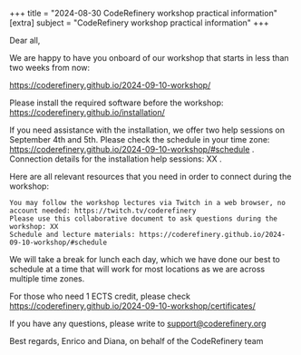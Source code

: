 +++
title = "2024-08-30 CodeRefinery workshop practical information"
[extra]
subject = "CodeRefinery workshop practical information"
+++

Dear all,

We are happy to have you onboard of our workshop that starts in less than two weeks from now: 

https://coderefinery.github.io/2024-09-10-workshop/ 

Please install the required software before the workshop: https://coderefinery.github.io/installation/ 

If you need assistance with the installation, we offer two help sessions on September 4th and 5th. Please check the schedule in your time zone: https://coderefinery.github.io/2024-09-10-workshop/#schedule .
Connection details for the installation help sessions: XX .


Here are all relevant resources that you need in order to connect during the workshop:

    You may follow the workshop lectures via Twitch in a web browser, no account needed: https://twitch.tv/coderefinery 
    Please use this collaborative document to ask questions during the workshop: XX 
    Schedule and lecture materials: https://coderefinery.github.io/2024-09-10-workshop/#schedule 


We will take a break for lunch each day, which we have done our best to schedule at a time that will work for most locations as we are across multiple time zones.

For those who need 1 ECTS credit, please check https://coderefinery.github.io/2024-09-10-workshop/certificates/ 

If you have any questions, please write to support@coderefinery.org 

Best regards,
Enrico and Diana, on behalf of the CodeRefinery team
